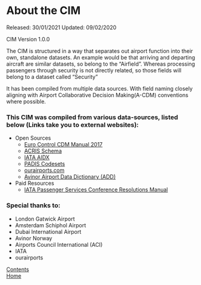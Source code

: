 # About the CIM

Released: 30/01/2021
Updated: 09/02/2020

CIM Version 1.0.0

The CIM is structured in a way that separates out airport function into their own, standalone datasets. An example would be that arriving and departing aircraft are similar datasets, so belong to the “Airfield”. Whereas processing passengers through security is not directly related, so those fields will belong to a dataset called “Security”

It has been compiled from multiple data sources. With field naming closely aligning with Airport Collaborative Decision Making(A-CDM) conventions where possible.


### This CIM was compiled from various data-sources, listed below (Links take you to external websites):
- Open Sources
  - [Euro Control CDM Manual 2017](https://www.eurocontrol.int/sites/default/files/publication/files/airport-cdm-manual-2017.PDF)
  - [ACRIS Schema](https://aci.aero/about-aci/priorities/airport-it/acris/)
  - [IATA AIDX](https://www.iata.org/en/publications/info-data-exchange/)
  - [PADIS Codesets](https://www.iata.org/en/publications/store/passenger-data-exchange/)
  - [ourairports.com](https://ourairports.com/data/)
  - [Avinor Airport Data Dictionary (ADD)](https://xwiki.avinor.no/display/ADD/Airport+Data+Dictionary)
- Paid Resources
  - [IATA Passenger Services Conference Resolutions Manual](https://www.iata.org/en/publications/store/passenger-standards-conference-manual/)

### Special thanks to:
- London Gatwick Airport
- Amsterdam Schiphol Airport
- Dubai International Airport
- Avinor Norway
- Airports Council International (ACI)
- IATA
- ourairports


[Contents](./contents.md)<br />
[Home](./)
